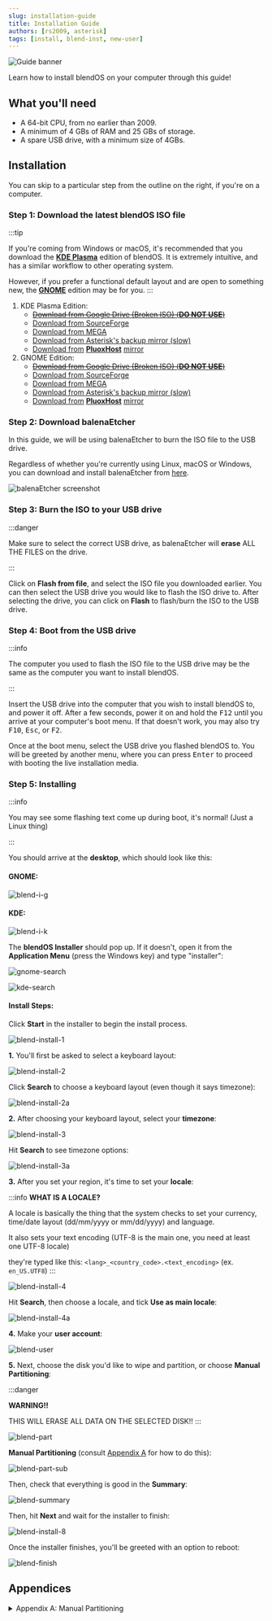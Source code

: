 ```yaml
---
slug: installation-guide
title: Installation Guide
authors: [rs2009, asterisk]
tags: [install, blend-inst, new-user]
---
```


<div class="gap"></div>

![Guide banner](./laptop-banner.svg)

Learn how to install blendOS on your computer through this guide!

## What you'll need

* A 64-bit CPU, from no earlier than 2009.
* A minimum of 4 GBs of RAM and 25 GBs of storage.
* A spare USB drive, with a minimum size of 4GBs.

<!--truncate-->

## Installation

You can skip to a particular step from the outline on the right, if you're on a computer.

### Step 1: Download the latest blendOS ISO file

:::tip

If you're coming from Windows or macOS, it's recommended that you download the [**KDE Plasma**](https://kde.org/plasma-desktop/) edition of blendOS. It is extremely intuitive, and has a similar workflow to other operating system.


However, if you prefer a functional default layout and are open to something new, the [**GNOME**](https://www.gnome.org/) edition may be for you.
:::

<div class="gap"></div>

1. KDE Plasma Edition:
    * ~~[Download from Google Drive (Broken ISO) (**DO NOT USE**)](https://drive.google.com/file/d/1SOTy4MCB_n_28Vm8-ZNbgxLOR9LV0ZMc/view)~~
    * [Download from SourceForge](https://sourceforge.net/projects/blendos/files/23.04-1/Plasma/blendOS-2023.04.22-x86_64-plasma.iso/download)
    * [Download from MEGA](https://mega.nz/file/2ExDkZQD#BIZ0ANkPdPMytkjqhQNaFLNca9T-BOa0DFbSYv_Y84c)
    * [Download from Asterisk's backup mirror (slow)](https://blend.shinken.studio/blendOS-2023.04.22-x86_64-plasma.iso)
    * [Download from](http://free-05.pluoxhost.xyz:3007/blendOS-2023.04.22-x86_64-plasma.iso) [**PluoxHost**](https://pluoxhost.xyz) [mirror](http://free-05.pluoxhost.xyz:3007/blendOS-2023.04.22-x86_64-plasma.iso)
2. GNOME Edition:
    * ~~[Download from Google Drive (Broken ISO) (**DO NOT USE**)](https://drive.google.com/file/d/1nT_lMZlVy2y6VVJUas1qph4I7-gxsMfB/view)~~
    * [Download from SourceForge](https://sourceforge.net/projects/blendos/files/23.04-1/GNOME/blendOS-2023.04.22-x86_64-gnome.iso/download)
    * [Download from MEGA](https://mega.nz/file/eYAkRRwR#ogEFqh7ls08cis7EqjlGFdvqELtPoxUtqG7EN6pIqCc)
    * [Download from Asterisk's backup mirror (slow)](https://blend.shinken.studio/blendOS-2023.04.22-x86_64-gnome.iso)
    * [Download from](http://free-05.pluoxhost.xyz:3007/blendOS-2023.04.22-x86_64-gnome.iso) [**PluoxHost**](https://pluoxhost.xyz) [mirror](http://free-05.pluoxhost.xyz:3007/blendOS-2023.04.22-x86_64-gnome.iso)

### Step 2: Download balenaEtcher

In this guide, we will be using balenaEtcher to burn the ISO file to the USB drive.

Regardless of whether you're currently using Linux, macOS or Windows, you can download and install balenaEtcher from [here](https://www.balena.io/etcher).

![balenaEtcher screenshot](./etcher-1.png)

### Step 3: Burn the ISO to your USB drive

:::danger

Make sure to select the correct USB drive, as balenaEtcher will **erase** ALL THE FILES on the drive.

:::

<div class="gap"></div>

Click on **Flash from file**, and select the ISO file you downloaded earlier. You can then select the USB drive you would like to flash the ISO drive to. After
selecting the drive, you can click on **Flash** to flash/burn the ISO to the USB drive.

### Step 4: Boot from the USB drive

:::info

The computer you used to flash the ISO file to the USB drive may be the same as the computer you want to install blendOS.

:::

<div class="gap"></div>

Insert the USB drive into the computer that you wish to install blendOS to, and power it off. After a few seconds, power it on and hold the <kbd>F12</kbd> until you arrive at your computer's boot menu. If that doesn't work, you may also try <kbd>F10</kbd>, <kbd>Esc</kbd>, or <kbd>F2</kbd>.

Once at the boot menu, select the USB drive you flashed blendOS to. You will be greeted by another menu, where you can press <kbd>Enter</kbd> to proceed with booting the live installation media.

### Step 5: Installing

:::info

You may see some flashing text come up during boot, it's normal! (Just a Linux thing)

:::

You should arrive at the **desktop**, which should look like this:

#### GNOME:

![blend-i-g](./blend-i-g.png)


#### KDE:

![blend-i-k](./blend-i-k.png)

<div class="gap"></div>

The **blendOS Installer** should pop up. If it doesn't, open it from the **Application Menu** (press the Windows key) and type "installer":
<div class="gap"></div>

![gnome-search](./gnome-search.png)

![kde-search](./kde-search.png)
<div class="gap"></div>
<div class="gap"></div>

#### Install Steps:

Click **Start** in the installer to begin the install process.

![blend-install-1](./blend-installer-1.png)

**1.** You'll first be asked to select a keyboard layout:

![blend-install-2](./blend-installer-2.png)
<div class="gap"></div>

Click **Search** to choose a keyboard layout (even though it says timezone):

![blend-install-2a](./blend-installer-2-sub.png)

**2.** After choosing your keyboard layout, select your **timezone**:

![blend-install-3](./blend-installer-3.png)
<div class="gap"></div>

Hit **Search** to see timezone options:

![blend-install-3a](./blend-installer-3-sub.png)
<div class="gap"></div>

**3.** After you set your region, it's time to set your **locale**:

:::info
**WHAT IS A LOCALE?**

A locale is basically the thing that the system checks to set your currency, time/date layout (dd/mm/yyyy or mm/dd/yyyy) and language.

It also sets your text encoding (UTF-8 is the main one, you need at least one UTF-8 locale)

they're typed like this: `<lang>_<country_code>.<text_encoding>` (ex. `en_US.UTF8`)
:::
<div class="gap"></div>

![blend-install-4](./blend-installer-4.png)
<div class="gap"></div>

Hit **Search**, then choose a locale, and tick **Use as main locale**:

![blend-install-4a](./blend-installer-4-sub.png)
<div class="gap"></div>

**4.** Make your **user account**:

![blend-user](./blend-user.png)
<div class="gap"></div>



**5.** Next, choose the disk you'd like to wipe and partition, or choose **Manual Partitioning**:

:::danger

**WARNING!!**

THIS WILL ERASE ALL DATA ON THE SELECTED DISK!!
:::

![blend-part](./blend-part.png)
<div class="gap"></div>

**Manual Partitioning** (consult [Appendix A](/guides/installation-guide#appendicies) for how to do this):

![blend-part-sub](./blend-part-sub.png)
<div class="gap"></div>

Then, check that everything is good in the **Summary**:

![blend-summary](./blend-summary.png)
<div class="gap"></div>

Then, hit **Next** and wait for the installer to finish:

![blend-install-8](./blend-installer-8.png)
<div class="gap"></div>

Once the installer finishes, you'll be greeted with an option to reboot:

![blend-finish](./blend-installer-9.png)
<div class="gap"></div>

## Appendices

<details>
<summary>Appendix A: Manual Partitioning</summary>
How to manually partition:

1. In the installer, choose **Manual Partitioning**, then **Open GParted**:
![blend-inst-p](./blend-installer-mpart-1.png)

Now you should see something like this (but with your partitions):

Choose the disk you'd like to use in the upper right.

![blend-inst-2](./blend-installer-mpart-2.png)

2. If you wish to wipe your drive go to `Device > Create Partition Table`:
![blend-inst-3](./blend-installer-mpart-3.png)

:::danger

------------------ **WARNING!!** ---------------------

**THIS WILL WIPE ALL DATA AND PARTITIONS ON YOUR DRIVE!**

:::

3. For the partition table type:

* Choose **GPT** if you have a **UEFI** system (if you don't know, do this)
* Choose **MBR** if you have a **BIOS** system (like in a VMWare or VirtualBox VM) (max 4 partitions)

![blend-inst-m-4](./blend-installer-mpart-4.png)

4. Make a new partition (`Partition > New` or clicking the `New` icon on the top bar):
![blend-inst-m-5](./blend-installer-mpart-5.png)


</details>

